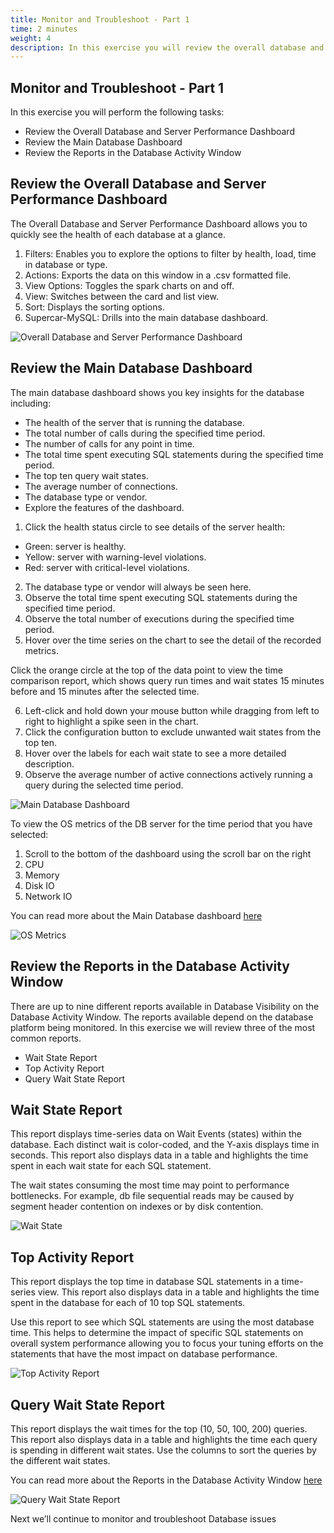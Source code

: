 ```yaml
---
title: Monitor and Troubleshoot - Part 1
time: 2 minutes
weight: 4
description: In this exercise you will review the overall database and server dashboard, review the main dashboard, and review the reports in the database activity window.
---
```


## Monitor and Troubleshoot - Part 1

In this exercise you will perform the following tasks:

- Review the Overall Database and Server Performance Dashboard
- Review the Main Database Dashboard
- Review the Reports in the Database Activity Window

## Review the Overall Database and Server Performance Dashboard

The Overall Database and Server Performance Dashboard allows you to quickly see the health of each database at a glance.

1. Filters: Enables you to explore the options to filter by health, load, time in database or type.
2. Actions: Exports the data on this window in a .csv formatted file.
3. View Options: Toggles the spark charts on and off.
4. View: Switches between the card and list view.
5. Sort: Displays the sorting options.
6. Supercar-MySQL: Drills into the main database dashboard.

![Overall Database and Server Performance Dashboard](images/06-db-dashboard-01.png)

## Review the Main Database Dashboard

The main database dashboard shows you key insights for the database including:

- The health of the server that is running the database.
- The total number of calls during the specified time period.
- The number of calls for any point in time.
- The total time spent executing SQL statements during the specified time period.
- The top ten query wait states.
- The average number of connections.
- The database type or vendor.
- Explore the features of the dashboard.

1. Click the health status circle to see details of the server health:

* Green: server is healthy.
* Yellow: server with warning-level violations.
* Red: server with critical-level violations.

2. The database type or vendor will always be seen here.
3. Observe the total time spent executing SQL statements during the specified time period.
4. Observe the total number of executions during the specified time period.
5. Hover over the time series on the chart to see the detail of the recorded metrics.

Click the orange circle at the top of the data point to view the time comparison report, which shows query run times and wait states 15 minutes before and 15 minutes after the selected time.

6. Left-click and hold down your mouse button while dragging from left to right to highlight a spike seen in the chart.
7. Click the configuration button to exclude unwanted wait states from the top ten.
8. Hover over the labels for each wait state to see a more detailed description.
9. Observe the average number of active connections actively running a query during the selected time period.

![Main Database Dashboard](images/06-db-dashboard-02.png)

To view the OS metrics of the DB server for the time period that you have selected:

1. Scroll to the bottom of the dashboard using the scroll bar on the right
2. CPU
3. Memory
4. Disk IO
5. Network IO

You can read more about the Main Database dashboard [here](https://docs.appdynamics.com/appd/23.x/latest/en/database-visibility/monitor-databases-and-database-servers/monitor-database-performance/database-dashboard)

![OS Metrics](images/06-db-dashboard-03.png)

## Review the Reports in the Database Activity Window

There are up to nine different reports available in Database Visibility on the Database Activity Window. The reports available depend on the database platform being monitored. In this exercise we will review three of the most common reports.

- Wait State Report
- Top Activity Report
- Query Wait State Report

## Wait State Report

This report displays time-series data on Wait Events (states) within the database. Each distinct wait is color-coded, and the Y-axis displays time in seconds. This report also displays data in a table and highlights the time spent in each wait state for each SQL statement.

The wait states consuming the most time may point to performance bottlenecks. For example, db file sequential reads may be caused by segment header contention on indexes or by disk contention.

![Wait State](images/06-db-dashboard-04.png)

## Top Activity Report

This report displays the top time in database SQL statements in a time-series view. This report also displays data in a table and highlights the time spent in the database for each of 10 top SQL statements.

Use this report to see which SQL statements are using the most database time. This helps to determine the impact of specific SQL statements on overall system performance allowing you to focus your tuning efforts on the statements that have the most impact on database performance.

![Top Activity Report](images/06-db-dashboard-05.png)

## Query Wait State Report

This report displays the wait times for the top (10, 50, 100, 200) queries. This report also displays data in a table and highlights the time each query is spending in different wait states. Use the columns to sort the queries by the different wait states.

You can read more about the Reports in the Database Activity Window [here](https://docs.appdynamics.com/appd/23.x/latest/en/database-visibility/monitor-databases-and-database-servers/monitor-database-performance/database-activity-window)

![Query Wait State Report](images/06-db-dashboard-06.png)

Next we’ll continue to monitor and troubleshoot Database issues

